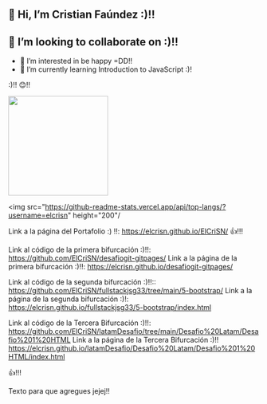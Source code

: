 ## 👋 Hi, I’m Cristian Faúndez :)!!
## 💞️ I’m looking to collaborate on :)!!

- 👀 I’m interested in be happy =DD!!
- 🌱 I’m currently learning Introduction to JavaScript :)!

:)!! 😊!!

<img src="https://github-readme-stats.vercel.app/api?username=elcrisn" height="200"/>

 <img src="https://github-readme-stats.vercel.app/api/top-langs/?username=elcrisn"  height="200"/

Link a la página del Portafolio :) !!: https://elcrisn.github.io/ElCriSN/ 👍!!!

Link al código de la primera bifurcación :)!!: https://github.com/ElCriSN/desafiogit-gitpages/ Link a la página de la primera bifurcación :)!!: https://elcrisn.github.io/desafiogit-gitpages/

Link al código de la segunda bifurcación :)!!:: https://github.com/ElCriSN/fullstackjsg33/tree/main/5-bootstrap/ Link a la página de la segunda bifurcación :)!: https://elcrisn.github.io/fullstackjsg33/5-bootstrap/index.html

Link al código de la Tercera Bifurcación :)!!: https://github.com/ElCriSN/latamDesafio/tree/main/Desafio%20Latam/Desafio%201%20HTML Link a la página de la Tercera Bifurcación :)!! https://elcrisn.github.io/latamDesafio/Desafio%20Latam/Desafio%201%20HTML/index.html

👍!!!

Texto para que agregues jejej!!
